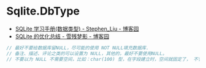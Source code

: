 # Sqlite.DbType

- [SQLite 学习手册(数据类型) - Stephen_Liu - 博客园](https://www.cnblogs.com/stephen-liu74/archive/2012/01/18/2325258.html)
- [SQLite 的优化总结 - 雪残梦影 - 博客园](https://www.cnblogs.com/xuecanmeng/p/5459334.html)

```c#
// 最好不要给数据库留NULL，尽可能的使用 NOT NULL填充数据库.
// 备注、描述、评论之类的可以设置为 NULL，其他的，最好不要使用NULL。
// 不要以为 NULL 不需要空间，比如：char(100) 型，在字段建立时，空间就固定了， 不管是否插入值（NULL也包含在内），都是占用 100个字符的空间的，如果是varchar这样的变长字段， null 不占用空间。
```
